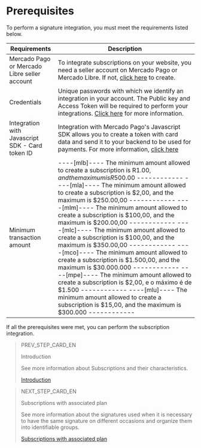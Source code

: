 # Prerequisites

To perform a signature integration, you must meet the requirements listed below.

| Requirements | Description |
|---|---|
| Mercado Pago or Mercado Libre seller account | To integrate subscriptions on your website, you need a seller account on Mercado Pago or Mercado Libre. If not, [click here](https://www.mercadopago[FAKER][URL][DOMAIN]/hub/registration/landing) to create. | 
| Credentials | Unique passwords with which we identify an integration in your account. The Public key and Access Token will be required to perform your integrations. [Click here](https://www.mercadopago[FAKER][URL][DOMAIN]/developers/en/guides/resources/credentials) for more information. |
| Integration with Javascript SDK - Card token ID | Integration with Mercado Pago's Javascript SDK allows you to create a token with card data and send it to your backend to be used for payments. For more information, [click here](https://www.mercadopago[FAKER][URL][DOMAIN]/developers/en/guides/sdks) |
 | Minimum transaction amount | ----[mlb]---- The minimum amount allowed to create a subscription is R$1.00, and the maximum is R$500.00 ------------ ----[mla]---- The minimum amount allowed to create a subscription is $2,00, and the maximum is $250.00,00 ------------ ----[mlm]---- The minimum amount allowed to create a subscription is $100,00, and the maximum is $200.00,00 ------------ ----[mlc]---- The minimum amount allowed to create a subscription is $100,00, and the maximum is $350.00,00 ------------ ----[mco]---- The minimum amount allowed to create a subscription is $1.500,00,  and the maximum is $30.000.000 ------------ ----[mpe]---- The minimum amount allowed to create a subscription is $2,00, e o máximo é de $1.500 ------------ ----[mlu]---- The minimum amount allowed to create a subscription is $15,00, and the maximum is $300.000 ------------ |
 
If all the prerequisites were met, you can perform the subscription integration.

> PREV_STEP_CARD_EN
>
> Introduction
>
> See more information about Subscriptions and their characteristics.
>
> [Introduction](https://www.mercadopago[FAKER][URL][DOMAIN]/developers/en/guides/subscriptions/introduction)

> NEXT_STEP_CARD_EN
>
> Subscriptions with associated plan
>
> See more information about the signatures used when it is necessary to have the same signature on different occasions and organize them into identifiable groups.
>
> [Subscriptions with associated plan](https://www.mercadopago[FAKER][URL][DOMAIN]/developers/en/guides/subscriptions/subscriptions-associated-plan)
